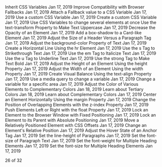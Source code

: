 Inherit CSS Variables		Jan 17, 2019
Improve Compatibility with Browser Fallbacks		Jan 17, 2019
Attach a Fallback value to a CSS Variable		Jan 17, 2019
Use a custom CSS Variable		Jan 17, 2019
Create a custom CSS Variable		Jan 17, 2019
Use CSS Variables to change several elements at once
Use the text-transform Property to Make Text Uppercase		Jan 17, 2019
Decrease the Opacity of an Element		Jan 17, 2019
Add a box-shadow to a Card-like Element		Jan 17, 2019
Adjust the Size of a Header Versus a Paragraph Tag		Jan 17, 2019
Adjust the background-color Property of Text		Jan 17, 2019
Create a Horizontal Line Using the hr Element		Jan 17, 2019
Use the s Tag to Strikethrough Text		Jan 17, 2019
Use the em Tag to Italicize Text		Jan 17, 2019
Use the u Tag to Underline Text		Jan 17, 2019
Use the strong Tag to Make Text Bold		Jan 17, 2019
Adjust the Height of an Element Using the height Property		Jan 17, 2019
Adjust the Width of an Element Using the width Property		Jan 17, 2019
Create Visual Balance Using the text-align Property		Jan 17, 2019
Use a media query to change a variable		Jan 17, 2019
Change a variable for a specific area		Jan 17, 2019
Adjust the Color of Various Elements to Complementary Colors		Jan 18, 2019
Learn about Tertiary Colors		Jan 18, 2019
Learn about Complementary Colors		Jan 17, 2019
Center an Element Horizontally Using the margin Property		Jan 17, 2019
Change the Position of Overlapping Elements with the z-index Property		Jan 17, 2019
Push Elements Left or Right with the float Property		Jan 17, 2019
Lock an Element to the Browser Window with Fixed Positioning		Jan 17, 2019
Lock an Element to its Parent with Absolute Positioning		Jan 17, 2019
Move a Relatively Positioned Element with CSS Offsets		Jan 17, 2019
Change an Element's Relative Position		Jan 17, 2019
Adjust the Hover State of an Anchor Tag		Jan 17, 2019
Set the line-height of Paragraphs		Jan 17, 2019
Set the font-size of Paragraph Text		Jan 17, 2019
Set the font-weight for Multiple Heading Elements		Jan 17, 2019
Set the font-size for Multiple Heading Elements		Jan 17, 2019

26 of 32
